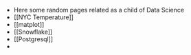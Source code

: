 - Here some random pages related as a child of Data Science
- [[NYC Temperature]]
- [[matplot]]
- [[Snowflake]]
- [[Postgresql]]
-